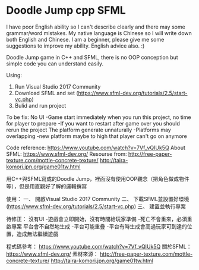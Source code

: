 # Doodle Jump cpp SFML

I have poor English ability so I can't describe clearly and there may some grammar/word mistakes. My native language is Chinese so I will write down both English and Chinese.
I am a beginner, please give me some suggestions to improve my ability. English advice also. :)

Doodle Jump game in C++ and SFML, there is no OOP conception but simple code you can understand easily.

Using:
1. Run Visual Studio 2017 Community
2. Download SFML and set (https://www.sfml-dev.org/tutorials/2.5/start-vc.php)
3. Bulid and run project

To be fix:
No UI
  -Game start immediately when you run this project, no time for player to prepare
  -If you want to restart after game over you should rerun the project
The platform generate unnaturally
  -Platforms may overlapping
  -new platform maybe to high that player can't go on anymore

Code reference: https://www.youtube.com/watch?v=7Vf_vQIUk5Q
About SFML: https://www.sfml-dev.org/
Resourse from: 
http://free-paper-texture.com/mottle-concrete-texture/
http://taira-komori.jpn.org/game01tw.html

用C++與SFML寫成的Doodle Jump，裡面沒有使用OOP觀念（把角色做成物件等），但是用直觀好了解的邏輯撰寫

使用：
一、 開啟Visual Studio 2017 Community
二、 下載SFML並設置好環境 (https://www.sfml-dev.org/tutorials/2.5/start-vc.php)
三、 建置並執行專案

待修正：
沒有UI
  -遊戲會立即開始，沒有時間給玩家準備
  -死亡不會重來，必須重啟專案
平台會不自然地生成
  -平台可能重疊
  -平台有時生成會高過玩家可到達的位置，造成無法繼續遊戲

程式碼參考： https://www.youtube.com/watch?v=7Vf_vQIUk5Q
關於SFML： https://www.sfml-dev.org/
素材來源：
http://free-paper-texture.com/mottle-concrete-texture/
http://taira-komori.jpn.org/game01tw.html
